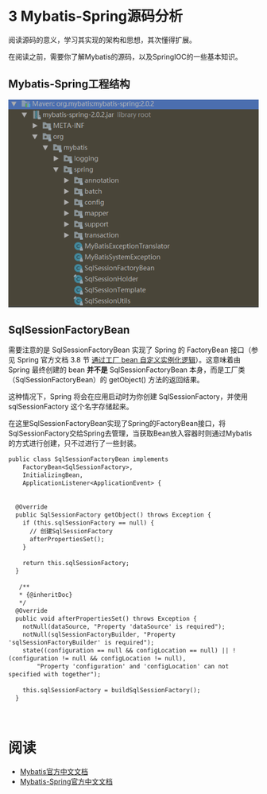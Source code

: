 # 3 Mybatis-Spring源码分析

阅读源码的意义，学习其实现的架构和思想，其次懂得扩展。

在阅读之前，需要你了解Mybatis的源码，以及SpringIOC的一些基本知识。



## Mybatis-Spring工程结构

![image.png](images/mybatis13.png)

## SqlSessionFactoryBean

需要注意的是 SqlSessionFactoryBean 实现了 Spring 的 FactoryBean 接口（参见 Spring 官方文档 3.8 节 [通过工厂 bean 自定义实例化逻辑](https://docs.spring.io/spring/docs/current/spring-framework-reference/core.html#beans-factory-extension-factorybean)）。这意味着由 Spring 最终创建的 bean **并不是** SqlSessionFactoryBean 本身，而是工厂类（SqlSessionFactoryBean）的 getObject() 方法的返回结果。

这种情况下，Spring 将会在应用启动时为你创建 SqlSessionFactory，并使用 sqlSessionFactory 这个名字存储起来。



在这里SqlSessionFactoryBean实现了Spring的FactoryBean接口，将SqlSessionFactory交给Spring去管理，当获取Bean放入容器时则通过Mybatis的方式进行创建，只不过进行了一些封装。

```
public class SqlSessionFactoryBean implements 
    FactoryBean<SqlSessionFactory>, 
    InitializingBean, 
    ApplicationListener<ApplicationEvent> {
      
        
  @Override
  public SqlSessionFactory getObject() throws Exception {
    if (this.sqlSessionFactory == null) {
      // 创建SqlSessionFactory
      afterPropertiesSet();
    }

    return this.sqlSessionFactory;
  }
        
   /**
   * {@inheritDoc}
   */
  @Override
  public void afterPropertiesSet() throws Exception {
    notNull(dataSource, "Property 'dataSource' is required");
    notNull(sqlSessionFactoryBuilder, "Property 'sqlSessionFactoryBuilder' is required");
    state((configuration == null && configLocation == null) || !(configuration != null && configLocation != null),
        "Property 'configuration' and 'configLocation' can not specified with together");
    
    this.sqlSessionFactory = buildSqlSessionFactory();
  }      
        
   
```







# 阅读

- [Mybatis官方中文文档](https://mybatis.org/mybatis-3/zh/index.html)
- [Mybatis-Spring官方中文文档](http://mybatis.org/spring/zh/index.html)